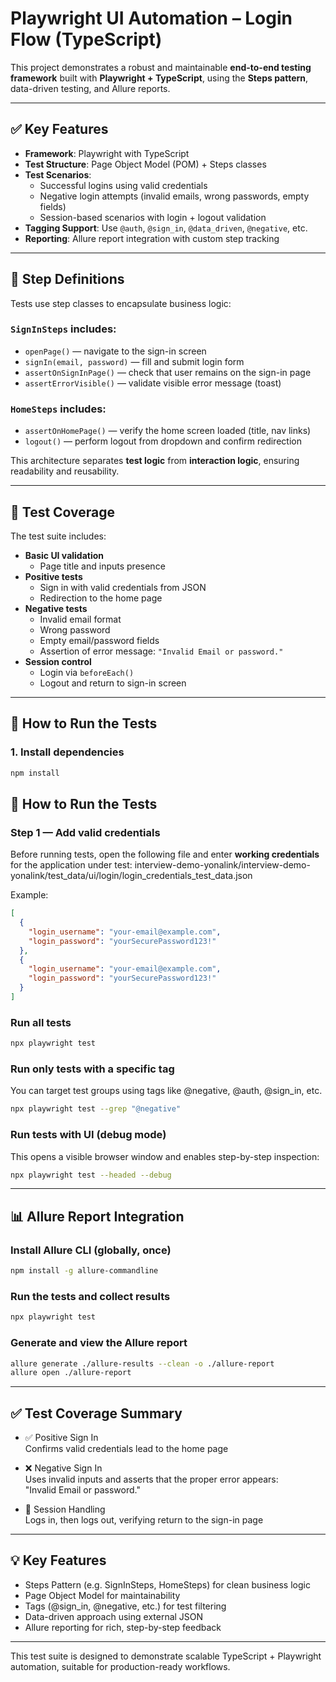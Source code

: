 # Playwright UI Automation – Login Flow (TypeScript)

This project demonstrates a robust and maintainable **end-to-end testing framework** built with **Playwright + TypeScript**, using the **Steps pattern**, data-driven testing, and Allure reports.

---

## ✅ Key Features

- **Framework**: Playwright with TypeScript
- **Test Structure**: Page Object Model (POM) + Steps classes
- **Test Scenarios**:
  - Successful logins using valid credentials
  - Negative login attempts (invalid emails, wrong passwords, empty fields)
  - Session-based scenarios with login + logout validation
- **Tagging Support**: Use `@auth`, `@sign_in`, `@data_driven`, `@negative`, etc.
- **Reporting**: Allure report integration with custom step tracking

---

## 🧭 Step Definitions

Tests use step classes to encapsulate business logic:

### `SignInSteps` includes:

- `openPage()` — navigate to the sign-in screen
- `signIn(email, password)` — fill and submit login form
- `assertOnSignInPage()` — check that user remains on the sign-in page
- `assertErrorVisible()` — validate visible error message (toast)

### `HomeSteps` includes:

- `assertOnHomePage()` — verify the home screen loaded (title, nav links)
- `logout()` — perform logout from dropdown and confirm redirection

This architecture separates **test logic** from **interaction logic**, ensuring readability and reusability.

---

## 🧪 Test Coverage

The test suite includes:

- **Basic UI validation**
  - Page title and inputs presence
- **Positive tests**
  - Sign in with valid credentials from JSON
  - Redirection to the home page
- **Negative tests**
  - Invalid email format
  - Wrong password
  - Empty email/password fields
  - Assertion of error message: `"Invalid Email or password."`
- **Session control**
  - Login via `beforeEach()`
  - Logout and return to sign-in screen

---

## 🚀 How to Run the Tests

### 1. Install dependencies

```bash
npm install
```

## 🚀 How to Run the Tests

### Step 1 — Add valid credentials

Before running tests, open the following file and enter **working credentials** for the application under test:
interview-demo-yonalink/interview-demo-yonalink/test_data/ui/login/login_credentials_test_data.json

Example:
```json
[
  {
    "login_username": "your-email@example.com",
    "login_password": "yourSecurePassword123!"
  },
  {
    "login_username": "your-email@example.com",
    "login_password": "yourSecurePassword123!"
  }
]
```


### Run all tests
```bash
npx playwright test
```
### Run only tests with a specific tag

You can target test groups using tags like @negative, @auth, @sign_in, etc.
```bash
npx playwright test --grep "@negative"
```
### Run tests with UI (debug mode)

This opens a visible browser window and enables step-by-step inspection:
```bash
npx playwright test --headed --debug
```
---

## 📊 Allure Report Integration

### Install Allure CLI (globally, once)
```bash
npm install -g allure-commandline
```
### Run the tests and collect results
```bash
npx playwright test
```
### Generate and view the Allure report
```bash
allure generate ./allure-results --clean -o ./allure-report  
allure open ./allure-report
```
---

## ✅ Test Coverage Summary

- ✅ Positive Sign In  
  Confirms valid credentials lead to the home page

- ❌ Negative Sign In  
  Uses invalid inputs and asserts that the proper error appears:  
  "Invalid Email or password."

- 🔁 Session Handling  
  Logs in, then logs out, verifying return to the sign-in page

---

## 💡 Key Features

- Steps Pattern (e.g. SignInSteps, HomeSteps) for clean business logic
- Page Object Model for maintainability
- Tags (@sign_in, @negative, etc.) for test filtering
- Data-driven approach using external JSON
- Allure reporting for rich, step-by-step feedback

---

This test suite is designed to demonstrate scalable TypeScript + Playwright automation, suitable for production-ready workflows.
